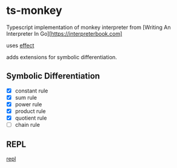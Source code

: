 # ts-monkey

Typescript implementation of monkey interpreter from [Writing An Interpreter In Go][https://interpreterbook.com]

uses [effect](https://effect.website)

adds extensions for symbolic differentiation.

## Symbolic Differentiation 

- [x] constant rule
- [x] sum rule
- [x] power rule
- [x] product rule
- [x] quotient rule
- [ ] chain rule

## REPL 

[repl](ts-monkey-mu.vercel.app)